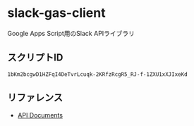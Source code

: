# slack-gas-client
Google Apps Script用のSlack APIライブラリ

## スクリプトID
`1bKm2bcgwD1HZFqI4DeTvrLcuqk-2KRfzRcgR5_RJ-f-1ZXU1xXJIxeKd`

## リファレンス
- [API Documents](https://api.slack.com/methods)
